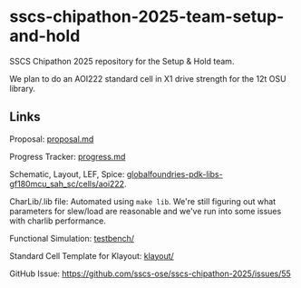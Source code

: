 # sscs-chipathon-2025-team-setup-and-hold
SSCS Chipathon 2025 repository for the Setup &amp; Hold team.

We plan to do an AOI222 standard cell in X1 drive strength for the 12t OSU library.

## Links
Proposal: [proposal.md](proposal.md)

Progress Tracker: [progress.md](progress.md)

Schematic, Layout, LEF, Spice: [globalfoundries-pdk-libs-gf180mcu_sah_sc/cells/aoi222](globalfoundries-pdk-libs-gf180mcu_sah_sc/cells/aoi222/).

CharLib/.lib file: Automated using `make lib`. We're still figuring out what parameters for slew/load are reasonable 
and we've run into some issues with charlib performance.

Functional Simulation: [testbench/](testbench)

Standard Cell Template for Klayout: [klayout/](klayout/README.md)

GitHub Issue: https://github.com/sscs-ose/sscs-chipathon-2025/issues/55